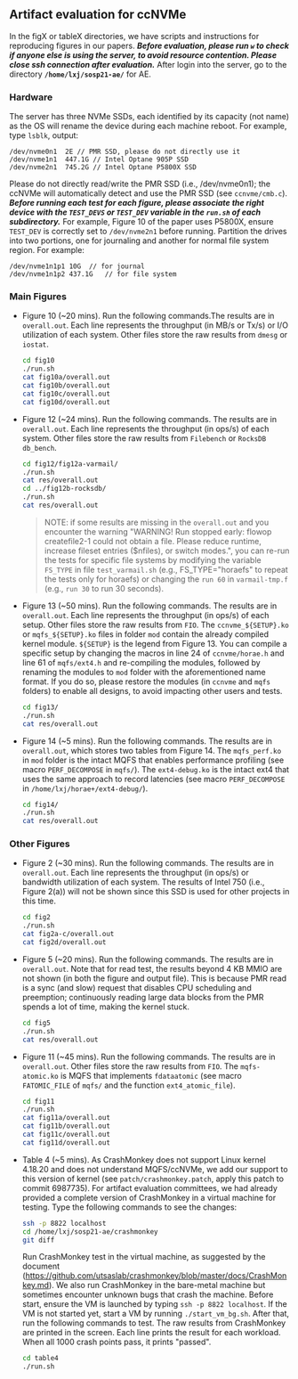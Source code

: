 ## Artifact evaluation for ccNVMe
In the figX or tableX directories, we have scripts and instructions for reproducing figures in our papers.
***Before evaluation, please run `w` to check if anyone else is using the server, to avoid resource contention. Please close ssh connection after evaluation.***
After login into the server, go to the directory **`/home/lxj/sosp21-ae/`** for AE.

### Hardware
The server has three NVMe SSDs, each identified by its capacity (not name) as the OS will rename the device during each machine reboot. For example, type `lsblk`, output: 
```
/dev/nvme0n1  2E // PMR SSD, please do not directly use it
/dev/nvme1n1  447.1G // Intel Optane 905P SSD
/dev/nvme2n1  745.2G // Intel Optane P5800X SSD
```
Please do not directly read/write the PMR SSD (i.e., /dev/nvme0n1); the ccNVMe will automatically detect and use the PMR SSD (see `ccnvme/cmb.c`).
***Before running each test for each figure, please associate the right device with the `TEST_DEVS` or `TEST_DEV` variable in the `run.sh` of each subdirectory.***
For example, Figure 10 of the paper uses P5800X, ensure `TEST_DEV` is correctly set to `/dev/nvme2n1` before running.
Partition the drives into two portions, one for journaling and another for normal file system region. For example:
```
/dev/nvme1n1p1 10G  // for journal
/dev/nvme1n1p2 437.1G   // for file system
```

### Main Figures
- Figure 10 (~20 mins). Run the following commands.The results are in `overall.out`. Each line represents the throughput (in MB/s or Tx/s) or I/O utilization of each system. Other files store the raw results from `dmesg` or `iostat`.
    ```bash
    cd fig10
    ./run.sh
    cat fig10a/overall.out
    cat fig10b/overall.out
    cat fig10c/overall.out
    cat fig10d/overall.out
    ```

- Figure 12 (~24 mins). Run the following commands. The results are in `overall.out`. Each line represents the throughput (in ops/s) of each system.  Other files store the raw results from `Filebench` or `RocksDB db_bench`.
    ```bash
    cd fig12/fig12a-varmail/
    ./run.sh
    cat res/overall.out
    cd ../fig12b-rocksdb/
    ./run.sh
    cat res/overall.out
    ```
    > NOTE: if some results are missing in the `overall.out` and you encounter the warning "WARNING! Run stopped early: flowop createfile2-1 could not obtain a file. Please reduce runtime, increase fileset entries ($nfiles), or switch modes.", you can re-run the tests for specific file systems by modifying the variable `FS_TYPE` in file `test_varmail.sh` (e.g., FS_TYPE="horaefs" to repeat the tests only for horaefs) or changing the `run 60` in `varmail-tmp.f` (e.g., `run 30` to run 30 seconds).

- Figure 13 (~50 mins). Run the following commands. The results are in `overall.out`. Each line represents the throughput (in ops/s) of each setup. Other files store the raw results from `FIO`. The `ccnvme_${SETUP}.ko` or `mqfs_${SETUP}.ko` files in folder `mod` contain the already compiled kernel module. `${SETUP}` is the legend from Figure 13. You can compile a specific setup by changing the macros in line 24 of `ccnvme/horae.h` and line 61 of `mqfs/ext4.h` and re-compiling the modules, followed by renaming the modules to `mod` folder with the aforementioned name format. If you do so, please restore the modules (in `ccnvme` and `mqfs` folders) to enable all designs, to avoid impacting other users and tests.
    ```bash
    cd fig13/
    ./run.sh
    cat res/overall.out
    ```

- Figure 14 (~5 mins). Run the following commands. The results are in `overall.out`, which stores two tables from Figure 14. The `mqfs_perf.ko` in `mod` folder is the intact MQFS that enables performance profiling (see macro `PERF_DECOMPOSE` in `mqfs/`). The `ext4-debug.ko` is the intact ext4 that uses the same approach to record latencies (see macro `PERF_DECOMPOSE` in `/home/lxj/horae+/ext4-debug/`).
    ```bash
    cd fig14/
    ./run.sh
    cat res/overall.out
    ```

### Other Figures 
-  Figure 2 (~30 mins). Run the following commands. The results are in `overall.out`. Each line represents the throughput (in ops/s) or bandwidth utilization of each system. The results of Intel 750 (i.e., Figure 2(a)) will not be shown since this SSD is used for other projects in this time.
    ```bash
    cd fig2
    ./run.sh
    cat fig2a-c/overall.out
    cat fig2d/overall.out
    ```

- Figure 5 (~20 mins). Run the following commands. The results are in `overall.out`. Note that for read test, the results beyond 4 KB MMIO are not shown (in both the figure and output file). This is because PMR read is a sync (and slow) request that disables CPU scheduling and preemption; continuously reading large data blocks from the PMR spends a lot of time, making the kernel stuck.
    ```bash
    cd fig5
    ./run.sh
    cat res/overall.out
    ```

- Figure 11 (~45 mins). Run the following commands. The results are in `overall.out`. Other files store the raw results from `FIO`. The `mqfs-atomic.ko` is MQFS that implements `fdataatomic` (see macro `FATOMIC_FILE` of `mqfs/` and the function `ext4_atomic_file`).
    ```bash
    cd fig11
    ./run.sh
    cat fig11a/overall.out
    cat fig11b/overall.out
    cat fig11c/overall.out
    cat fig11d/overall.out
    ```

- Table 4 (~5 mins). As CrashMonkey does not support Linux kernel 4.18.20 and does not understand MQFS/ccNVMe, we add our support to this version of kernel (see `patch/crashmonkey.patch`, apply this patch to commit 6987735). For artifact evaluation committees, we had already provided a complete version of CrashMonkey in a virtual machine for testing. Type the following commands to see the changes:
    ```bash
    ssh -p 8822 localhost
    cd /home/lxj/sosp21-ae/crashmonkey
    git diff
    ```
    Run CrashMonkey test in the virtual machine, as suggested by the document (https://github.com/utsaslab/crashmonkey/blob/master/docs/CrashMonkey.md). We also run CrashMonkey in the bare-metal machine but sometimes encounter unknown bugs that crash the machine.
    Before start, ensure the VM is launched by typing `ssh -p 8822 localhost`. If the VM is not started yet, start a VM by running `./start_vm_bg.sh`. After that, run the following commands to test. The raw results from CrashMonkey are printed in the screen. Each line prints the result for each workload. When all 1000 crash points pass, it prints "passed".
    ```bash
    cd table4
    ./run.sh
    ```